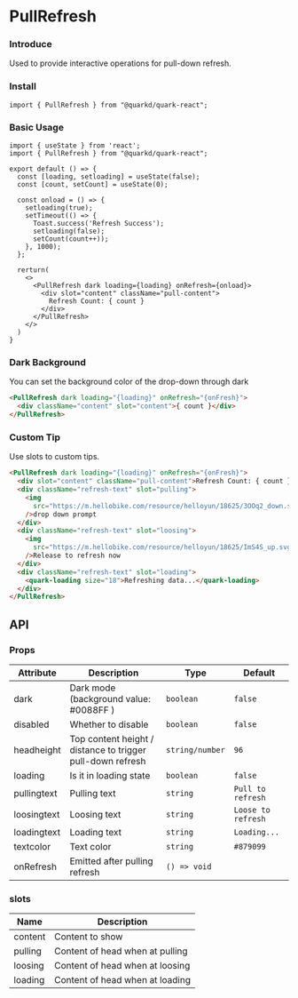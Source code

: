 # PullRefresh

### Introduce

Used to provide interactive operations for pull-down refresh.

### Install

```tsx
import { PullRefresh } from "@quarkd/quark-react";
```

### Basic Usage

```tsx
import { useState } from 'react';
import { PullRefresh } from "@quarkd/quark-react";

export default () => {
  const [loading, setloading] = useState(false);
  const [count, setCount] = useState(0);

  const onload = () => {
    setloading(true);
    setTimeout(() => {
      Toast.success('Refresh Success');
      setloading(false);
      setCount(count++));
    }, 1000);
  };

  rerturn(
    <>
      <PullRefresh dark loading={loading} onRefresh={onload}>
        <div slot="content" className="pull-content">
          Refresh Count: { count }
        </div>
      </PullRefresh>
    </>
  )
}
```

### Dark Background

You can set the background color of the drop-down through dark

```html
<PullRefresh dark loading="{loading}" onRefresh="{onFresh}">
  <div className="content" slot="content">{ count }</div>
</PullRefresh>
```

### Custom Tip

Use slots to custom tips.

```html
<PullRefresh dark loading="{loading}" onRefresh="{onFresh}">
  <div slot="content" className="pull-content">Refresh Count: { count }</div>
  <div className="refresh-text" slot="pulling">
    <img
      src="https://m.hellobike.com/resource/helloyun/18625/3OOq2_down.svg"
    />drop down prompt
  </div>
  <div className="refresh-text" slot="loosing">
    <img
      src="https://m.hellobike.com/resource/helloyun/18625/ImS4S_up.svg"
    />Release to refresh now
  </div>
  <div className="refresh-text" slot="loading">
    <quark-loading size="18">Refreshing data...</quark-loading>
  </div>
</PullRefresh>
```

## API

### Props

| Attribute   | Description                                                | Type            | Default            |
| ----------- | ---------------------------------------------------------- | --------------- | ------------------ |
| dark        | Dark mode (background value: #0088FF )                     | `boolean`       | `false`            |
| disabled    | Whether to disable                                         | `boolean`       | `false`            |
| headheight  | Top content height / distance to trigger pull-down refresh | `string/number` | `96`               |
| loading     | Is it in loading state                                     | `boolean`       | `false`            |
| pullingtext | Pulling text                                               | `string`        | `Pull to refresh`  |
| loosingtext | Loosing text                                               | `string`        | `Loose to refresh` |
| loadingtext | Loading text                                               | `string`        | `Loading...`       |
| textcolor   | Text color                                                 | `string`        | `#879099`          |
| onRefresh   | Emitted after pulling refresh                              | `() => void`    |

### slots

| Name    | Description                     |
| ------- | ------------------------------- |
| content | Content to show                 |
| pulling | Content of head when at pulling |
| loosing | Content of head when at loosing |
| loading | Content of head when at loading |
